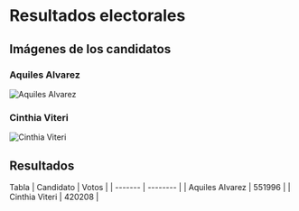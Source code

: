 # Resultados electorales 

## Imágenes de los candidatos
### Aquiles Alvarez
![Aquiles Alvarez](https://anjogar.github.io/AndersonJEjemplo2/aquiles.jfif)
### Cinthia Viteri
![Cinthia Viteri](https://github.com/AnJoGar/AndersonJEjemplo2/blob/main/cinthia.png)

## Resultados 

Tabla 
| Candidato | Votos   |
| ------- | -------- |
| Aquiles Alvarez  | 551996   |
| Cinthia Viteri   | 420208   |

